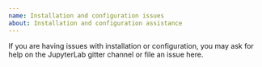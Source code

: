 ```yaml
---
name: Installation and configuration issues
about: Installation and configuration assistance
---
```


If you are having issues with installation or configuration, you may ask for help on the JupyterLab gitter channel or file an issue here.

